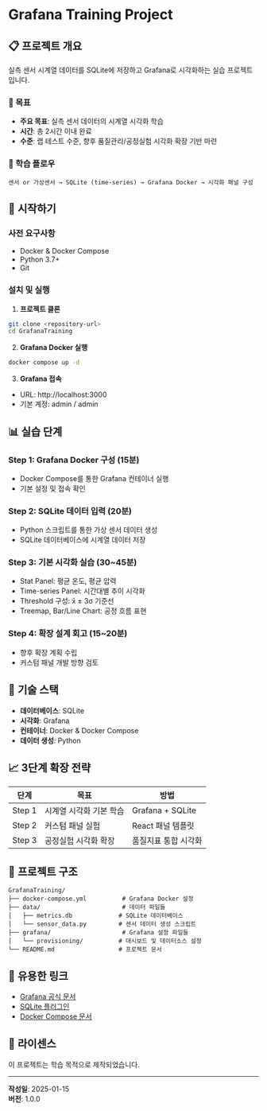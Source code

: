 # Grafana Training Project

## 📋 프로젝트 개요

실측 센서 시계열 데이터를 SQLite에 저장하고 Grafana로 시각화하는 실습 프로젝트입니다.

### 🎯 목표
- **주요 목표**: 실측 센서 데이터의 시계열 시각화 학습
- **시간**: 총 2시간 이내 완료
- **수준**: 랩 테스트 수준, 향후 품질관리/공정실험 시각화 확장 기반 마련

### 🔄 학습 플로우
```
센서 or 가상센서 → SQLite (time-series) → Grafana Docker → 시각화 패널 구성
```

## 🚀 시작하기

### 사전 요구사항
- Docker & Docker Compose
- Python 3.7+
- Git

### 설치 및 실행

1. **프로젝트 클론**
```bash
git clone <repository-url>
cd GrafanaTraining
```

2. **Grafana Docker 실행**
```bash
docker compose up -d
```

3. **Grafana 접속**
- URL: http://localhost:3000
- 기본 계정: admin / admin

## 📊 실습 단계

### Step 1: Grafana Docker 구성 (15분)
- Docker Compose를 통한 Grafana 컨테이너 실행
- 기본 설정 및 접속 확인

### Step 2: SQLite 데이터 입력 (20분)
- Python 스크립트를 통한 가상 센서 데이터 생성
- SQLite 데이터베이스에 시계열 데이터 저장

### Step 3: 기본 시각화 실습 (30~45분)
- Stat Panel: 평균 온도, 평균 압력
- Time-series Panel: 시간대별 추이 시각화
- Threshold 구성: x̄ ± 3σ 기준선
- Treemap, Bar/Line Chart: 공정 흐름 표현

### Step 4: 확장 설계 회고 (15~20분)
- 향후 확장 계획 수립
- 커스텀 패널 개발 방향 검토

## 🔧 기술 스택

- **데이터베이스**: SQLite
- **시각화**: Grafana
- **컨테이너**: Docker & Docker Compose
- **데이터 생성**: Python

## 📈 3단계 확장 전략

| 단계 | 목표 | 방법 |
|------|------|------|
| Step 1 | 시계열 시각화 기본 학습 | Grafana + SQLite |
| Step 2 | 커스텀 패널 실험 | React 패널 템플릿 |
| Step 3 | 공정실험 시각화 확장 | 품질지표 통합 시각화 |

## 📁 프로젝트 구조

```
GrafanaTraining/
├── docker-compose.yml          # Grafana Docker 설정
├── data/                       # 데이터 파일들
│   ├── metrics.db             # SQLite 데이터베이스
│   └── sensor_data.py         # 센서 데이터 생성 스크립트
├── grafana/                    # Grafana 설정 파일들
│   └── provisioning/          # 대시보드 및 데이터소스 설정
└── README.md                  # 프로젝트 문서
```

## 🔗 유용한 링크

- [Grafana 공식 문서](https://grafana.com/docs/)
- [SQLite 플러그인](https://grafana.com/grafana/plugins/fr-ser-sqlite-datasource/)
- [Docker Compose 문서](https://docs.docker.com/compose/)

## 📝 라이센스

이 프로젝트는 학습 목적으로 제작되었습니다.

---

**작성일**: 2025-01-15  
**버전**: 1.0.0 